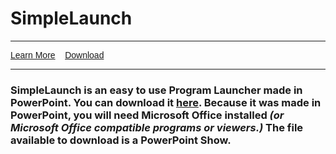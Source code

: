 <h1>SimpleLaunch</h1>

<hr />
<p><span style="font-family:Lucida Sans Unicode,Lucida Grande,sans-serif"><a href="./simplelaunchabout">Learn More</a>&nbsp;&nbsp;&nbsp; <a href="./download-sl">Download</a></span></p>
<hr />

<h3>SimpleLaunch is an easy to use Program Launcher made in PowerPoint. You can download it <a href="./download-sl">here</a>. Because it was made in PowerPoint, you will need Microsoft Office installed <em>(or Microsoft Office compatible programs or viewers.) </em>The file available to download is a PowerPoint Show.</h3>
